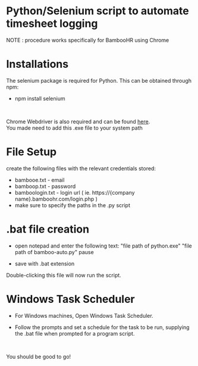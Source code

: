 # Python/Selenium script to automate timesheet logging

NOTE : procedure works specifically for BambooHR using Chrome <br>

# Installations

The selenium package is required for Python. This can be obtained through npm: <br>

  - npm install selenium <br> 
  <br>
  
Chrome Webdriver is also required and can be found [here](https://chromedriver.storage.googleapis.com/index.html?path=107.0.5304.62/). <br>
You made need to add this .exe file to your system path
  
 # File Setup
 
 create the following files with the relevant credentials stored:
 
  - bambooe.txt - email
  - bamboop.txt - password
  - bamboologin.txt - login url ( ie. https://{company name}.bamboohr.com/login.php )
  - make sure to specify the paths in the .py script

# .bat file creation

  - open notepad and enter the following text:
"file path of python.exe" "file path of bamboo-auto.py" pause

  - save with .bat extension

Double-clicking this file will now run the script.

# Windows Task Scheduler

  - For Windows machines, Open Windows Task Scheduler.

  - Follow the prompts and set a schedule for the task to be run, supplying the .bat file when prompted for a program script.

<br> 

You should be good to go!
